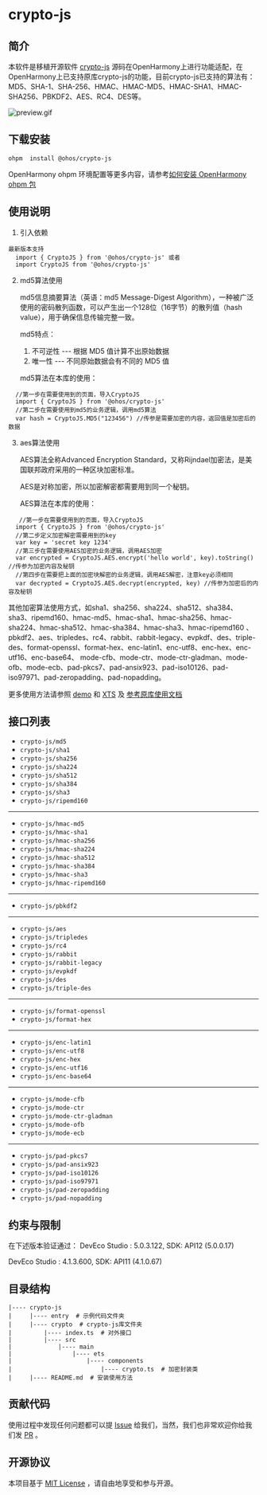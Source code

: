 # crypto-js

## 简介
   本软件是移植开源软件 [crypto-js](https://github.com/brix/crypto-js) 源码在OpenHarmony上进行功能适配，在OpenHarmony上已支持原库crypto-js的功能，目前crypto-js已支持的算法有：MD5、SHA-1、SHA-256、HMAC、HMAC-MD5、HMAC-SHA1、HMAC-SHA256、PBKDF2、AES、RC4、DES等。

![preview.gif](preview/preview.gif)

## 下载安装
```shell
ohpm  install @ohos/crypto-js 
```
OpenHarmony ohpm 环境配置等更多内容，请参考[如何安装 OpenHarmony ohpm 包](https://gitee.com/openharmony-tpc/docs/blob/master/OpenHarmony_har_usage.md)
## 使用说明
1. 引入依赖
 ```
最新版本支持
   import { CryptoJS } from '@ohos/crypto-js' 或者
   import CryptoJS from '@ohos/crypto-js'
 ```
2. md5算法使用
   
   md5信息摘要算法（英语：md5 Message-Digest Algorithm），一种被广泛使用的密码散列函数，可以产生出一个128位（16字节）的散列值（hash value），用于确保信息传输完整一致。
   
   md5特点：
   1. 不可逆性 --- 根据 MD5 值计算不出原始数据
   2. 唯一性 --- 不同原始数据会有不同的 MD5 值

   md5算法在本库的使用：
 ```
   //第一步在需要使用到的页面，导入CryptoJS
   import { CryptoJS } from '@ohos/crypto-js'
   //第二步在需要使用到md5的业务逻辑，调用md5算法
   var hash = CryptoJS.MD5("123456") //传参是需要加密的内容，返回值是加密后的数据
 ```
3. aes算法使用
   
   AES算法全称Advanced Encryption Standard，又称Rijndael加密法，是美国联邦政府采用的一种区块加密标准。
   
   AES是对称加密，所以加密解密都需要用到同一个秘钥。

   AES算法在本库的使用：
 ```
    //第一步在需要使用到的页面，导入CryptoJS
   import { CryptoJS } from '@ohos/crypto-js'
   //第二步定义加密解密需要用到的key
   var key = 'secret key 1234'
   //第三步在需要使用AES加密的业务逻辑，调用AES加密
   var encrypted = CryptoJS.AES.encrypt('hello world', key).toString()  //传参为加密内容及秘钥
   //第四步在需要把上面的加密块解密的业务逻辑，调用AES解密，注意key必须相同
   var decrypted = CryptoJS.AES.decrypt(encrypted, key) //传参为加密后的内容及秘钥
 ```
其他加密算法使用方式，如sha1、sha256、sha224、sha512、sha384、sha3、ripemd160、hmac-md5、hmac-sha1、hmac-sha256、hmac-sha224、hmac-sha512、hmac-sha384、hmac-sha3、hmac-ripemd160
、pbkdf2、aes、tripledes、rc4、rabbit、rabbit-legacy、evpkdf、des、triple-des、format-openssl、format-hex、enc-latin1、enc-utf8、enc-hex、enc-utf16、enc-base64、
mode-cfb、mode-ctr、mode-ctr-gladman、mode-ofb、mode-ecb、pad-pkcs7、pad-ansix923、pad-iso10126、pad-iso97971、pad-zeropadding、pad-nopadding。

更多使用方法请参照 [demo](https://gitee.com/openharmony-sig/crypto-js/blob/master/entry/src/main/ets/pages/Index.ets) 和 [XTS](https://gitee.com/openharmony-sig/crypto-js/tree/master/entry/src/ohosTest/ets/test) 及 [参考原库使用文档](https://cryptojs.gitbook.io/docs/)


## 接口列表

- `crypto-js/md5`
- `crypto-js/sha1`
- `crypto-js/sha256`
- `crypto-js/sha224`
- `crypto-js/sha512`
- `crypto-js/sha384`
- `crypto-js/sha3`
- `crypto-js/ripemd160`
------

- `crypto-js/hmac-md5`
- `crypto-js/hmac-sha1`
- `crypto-js/hmac-sha256`
- `crypto-js/hmac-sha224`
- `crypto-js/hmac-sha512`
- `crypto-js/hmac-sha384`
- `crypto-js/hmac-sha3`
- `crypto-js/hmac-ripemd160`

------

- `crypto-js/pbkdf2`

------

- `crypto-js/aes`
- `crypto-js/tripledes`
- `crypto-js/rc4`
- `crypto-js/rabbit`
- `crypto-js/rabbit-legacy`
- `crypto-js/evpkdf`
- `crypto-js/des`
- `crypto-js/triple-des`

------

- `crypto-js/format-openssl`
- `crypto-js/format-hex`

------

- `crypto-js/enc-latin1`
- `crypto-js/enc-utf8`
- `crypto-js/enc-hex`
- `crypto-js/enc-utf16`
- `crypto-js/enc-base64`

------

- `crypto-js/mode-cfb`
- `crypto-js/mode-ctr`
- `crypto-js/mode-ctr-gladman`
- `crypto-js/mode-ofb`
- `crypto-js/mode-ecb`

------

- `crypto-js/pad-pkcs7`
- `crypto-js/pad-ansix923`
- `crypto-js/pad-iso10126`
- `crypto-js/pad-iso97971`
- `crypto-js/pad-zeropadding`
- `crypto-js/pad-nopadding`

## 约束与限制

在下述版本验证通过：
DevEco Studio : 5.0.3.122, SDK: API12 (5.0.0.17)

DevEco Studio : 4.1.3.600, SDK: API11 (4.1.0.67)

## 目录结构
````
|---- crypto-js  
|     |---- entry  # 示例代码文件夹
|     |---- crypto  # crypto-js库文件夹
|         |---- index.ts  # 对外接口
|         |---- src
|             |---- main
|                 |---- ets
|                     |---- components
|                         |---- crypto.ts  # 加密封装类
|     |---- README.md  # 安装使用方法                    
````

## 贡献代码
使用过程中发现任何问题都可以提 [Issue](https://gitee.com/openharmony-sig/crypto-js/issues) 给我们，当然，我们也非常欢迎你给我们发 [PR](https://gitee.com/openharmony-sig/crypto-js/pulls) 。

## 开源协议
本项目基于 [MIT License](https://gitee.com/openharmony-sig/crypto-js/blob/master/LICENSE) ，请自由地享受和参与开源。